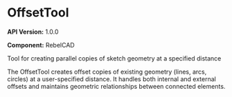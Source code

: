 # OffsetTool

**API Version:** 1.0.0

**Component:** RebelCAD

Tool for creating parallel copies of sketch geometry at a specified distance

The OffsetTool creates offset copies of existing geometry (lines, arcs, circles)
at a user-specified distance. It handles both internal and external offsets and
maintains geometric relationships between connected elements.

